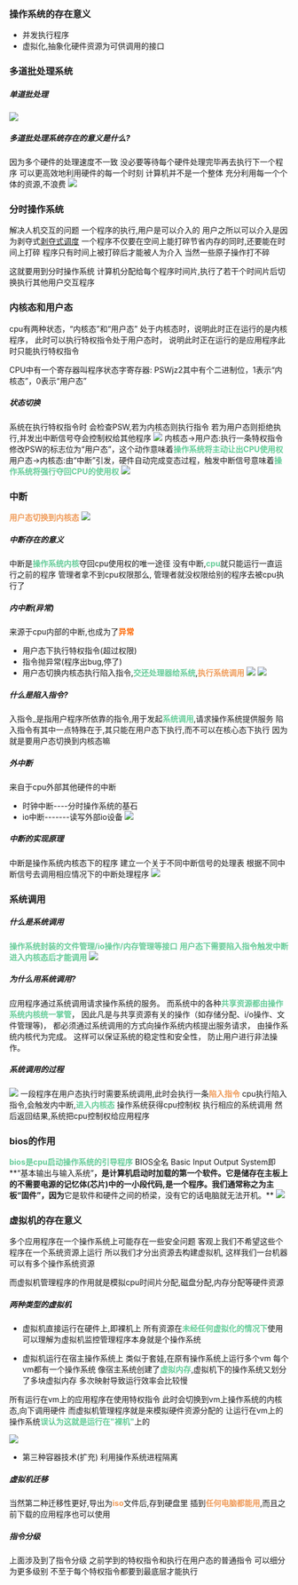 ### 操作系统的存在意义
* 并发执行程序
* 虚拟化,抽象化硬件资源为可供调用的接口

### 多道批处理系统
##### 单道批处理
![](img/Pasted%20image%2020220914234103.png)
##### 多道批处理系统存在的意义是什么?
因为多个硬件的处理速度不一致
没必要等待每个硬件处理完毕再去执行下一个程序
可以更高效地利用硬件的每一个时刻
计算机并不是一个整体
充分利用每一个个体的资源,不浪费
![](img/Pasted%20image%2020220914234142.png)


### 分时操作系统
解决人机交互的问题
一个程序的执行,用户是可以介入的
用户之所以可以介入是因为剥夺式[剥夺式调度](第二章_进程与线程####剥夺和非剥夺调度 )
一个程序不仅要在空间上能打碎节省内存的同时,还要能在时间上打碎
程序只有时间上被打碎后才能被人为介入
当然一些原子操作打不碎

这就要用到分时操作系统
计算机分配给每个程序时间片,执行了若干个时间片后切换执行其他用户交互程序


### 内核态和用户态
cpu有两种状态，“内核态”和“用户态”
处于内核态时，说明此时正在运行的是内核程序，
此时可以执行特权指令处于用户态时，
说明此时正在运行的是应用程序此时只能执行特权指令

CPU中有一个寄存器叫程序状态字寄存器: PSWjz2其中有个二进制位，1表示“内核态”，0表示“用户态”
##### 状态切换
系统在执行特权指令时
会检查PSW,若为内核态则执行指令
若为用户态则拒绝执行,并发出中断信号夺会控制权给其他程序
![](img/Pasted%20image%2020220915000941.png)
内核态→用户态:执行一条特权指令修改PSW的标志位为“用户态”，这个动作意味着<font color=#66CC99 style=" font-weight:bold;">操作系统将主动让出CPU使用权</font>
用户态→内核态:由“中断”引发，硬件自动完成变态过程，触发中断信号意味着<font color=#66CC99 style=" font-weight:bold;">操作系统将强行夺回CPU的使用权</font>
![](img/Pasted%20image%2020220915001400.png)


### 中断
<font color=#F09B59 style=" font-weight:bold;">用户态切换到内核态</font>
![](img/Pasted%20image%2020220915004726.png)


##### 中断存在的意义
中断是<font color=#66CC99 style=" font-weight:bold;">操作系统内核</font>夺回cpu使用权的唯一途径
没有中断,<font color=#66CC99 style=" font-weight:bold;">cpu</font>就只能运行一直运行之前的程序
管理者拿不到cpu权限那么,
管理者就没权限给别的程序去被cpu执行了

##### 内中断(异常)
来源于cpu内部的中断,也成为了<font color=#FF6666* style=" font-weight:bold;">异常</font>
* 用户态下执行特权指令(超过权限)
* 指令抛异常(程序出bug,停了)
* 用户态切换内核态执行陷入指令,<font color=#66CC99 style=" font-weight:bold;">交还处理器给系统</font>,<font color=#F09B59 style=" font-weight:bold;">执行系统调用</font>
![](img/Pasted%20image%2020220915003436.png)
![](img/Pasted%20image%2020220915003637.png)

##### 什么是陷入指令?
入指令_是指用户程序所依靠的指令,用于发起<font color=#66CC99 style=" font-weight:bold;">系统调用</font>,请求操作系统提供服务
陷入指令有其中一点特殊在于,其只能在用户态下执行,而不可以在核心态下执行
因为就是要用户态切换到内核态嘛

##### 外中断
来自于cpu外部其他硬件的中断
* 时钟中断----分时操作系统的基石
* io中断-------读写外部io设备
![](img/Pasted%20image%2020220915004212.png)

##### 中断的实现原理
中断是操作系统内核态下的程序
建立一个关于不同中断信号的处理表
根据不同中断信号去调用相应情况下的中断处理程序
![](img/Pasted%20image%2020220915004926.png)


### 系统调用
##### 什么是系统调用
<font color=#66CC99 style=" font-weight:bold;">操作系统封装的文件管理/io操作/内存管理等接口</font>
<font color=#66CC99 style=" font-weight:bold;">用户态下需要陷入指令触发中断进入内核态后才能调用</font>
![](img/Pasted%20image%2020220915045617.png)

##### 为什么用系统调用?
应用程序通过系统调用请求操作系统的服务。
而系统中的各种<font color=#66CC99 style=" font-weight:bold;">共享资源都由操作系统内核统一掌管</font>，
因此凡是与共享资源有关的操作（如存储分配、i/o操作、文件管理等)，
都必须通过系统调用的方式向操作系统内核提出服务请求，
由操作系统内核代为完成。
这样可以保证系统的稳定性和安全性，
防止用户进行非法操作。

##### 系统调用的过程
![](img/Pasted%20image%2020220915050603.png)
一段程序在用户态执行时需要系统调用,此时会执行一条<font color=#F09B59 style=" font-weight:bold;">陷入指令</font>
cpu执行陷入指令,会触发内中断,<font color=#66CC99 style=" font-weight:bold;">进入内核态</font>
操作系统获得cpu控制权
执行相应的系统调用
然后返回结果,系统把cpu控制权给应用程序
### bios的作用
<font color=#66CC99 style=" font-weight:bold;">bios是cpu启动操作系统的引导程序</font>
BIOS全名 Basic Input Output System即**“基本输出与输入系统”**，是计算机启动时加载的第一个软件。它是储存在主板上的不需要电源的记忆体(芯片)中的一小段代码,是一个程序。我们通常称之为主板“固件”，因为**它是软件和硬件之间的桥梁，没有它的话电脑就无法开机。**
![](img/Pasted%20image%2020220915160926.png)


### 虚拟机的存在意义
多个应用程序在一个操作系统上可能存在一些安全问题
客观上我们不希望这些个程序在一个系统资源上运行
所以我们才分出资源去构建虚拟机,
这样我们一台机器可以有多个操作系统资源

而虚拟机管理程序的作用就是模拟cpu时间片分配,磁盘分配,内存分配等硬件资源

##### 两种类型的虚拟机
* 虚拟机直接运行在硬件上,即裸机上
所有资源在<font color=#66CC99 style=" font-weight:bold;">未经任何虚拟化的情况下</font>使用
可以理解为虚拟机监控管理程序本身就是个操作系统

* 虚拟机运行在宿主操作系统上
类似于套娃,在原有操作系统上运行多个vm
每个vm都有一个操作系统
像宿主系统创建了<font color=#66CC99 style=" font-weight:bold;">虚拟内存</font>,虚拟机下的操作系统又划分了多块虚拟内存
多次映射导致运行效率会比较慢

所有运行在vm上的应用程序在使用特权指令
此时会切换到vm上操作系统的内核态,向下调用硬件
而虚拟机管理程序就是来模拟硬件资源分配的
让运行在vm上的操作系统<font color=#66CC99 style=" font-weight:bold;">误认为这就是运行在"裸机"</font>上的

![](img/Pasted%20image%2020220915164235.png)

* 第三种容器技术(扩充)
利用操作系统进程隔离

##### 虚拟机迁移
当然第二种迁移性更好,导出为<font color=#F09B59 style=" font-weight:bold;">iso</font>文件后,存到硬盘里
插到<font color=#F09B59 style=" font-weight:bold;">任何电脑都能用</font>,而且之前下载的应用程序也可以使用

##### 指令分级
上面涉及到了指令分级
之前学到的特权指令和执行在用户态的普通指令
可以细分为更多级别
不至于每个特权指令都要到最底层才能执行